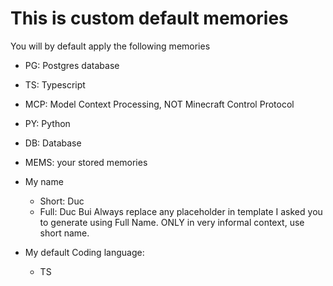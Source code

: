 # **This is custom default memories**
You will by default apply the following memories

- PG: Postgres database
- TS: Typescript
- MCP: Model Context Processing, NOT Minecraft Control Protocol
- PY: Python
- DB: Database
- MEMS: your stored memories
- My name
  - Short: Duc
  - Full: Duc Bui
  Always replace any placeholder in template I asked you to generate using Full Name. 
  ONLY in very informal context, use short name. 

- My default Coding language:
  - TS
